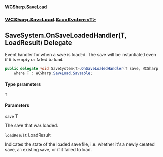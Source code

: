 #### [WCSharp.SaveLoad](index.md 'index')
### [WCSharp.SaveLoad](WCSharp.SaveLoad.md 'WCSharp.SaveLoad').[SaveSystem&lt;T&gt;](WCSharp.SaveLoad.SaveSystem_T_.md 'WCSharp.SaveLoad.SaveSystem<T>')

## SaveSystem<T>.OnSaveLoadedHandler(T, LoadResult) Delegate

Event handler for when a save is loaded. The save will be instantiated even if it is empty or failed to load.

```csharp
public delegate void SaveSystem<T>.OnSaveLoadedHandler(T save, WCSharp.SaveLoad.LoadResult loadResult)
    where T : WCSharp.SaveLoad.Saveable;
```
#### Type parameters

<a name='WCSharp.SaveLoad.SaveSystem_T_.OnSaveLoadedHandler(T,WCSharp.SaveLoad.LoadResult).T'></a>

`T`
#### Parameters

<a name='WCSharp.SaveLoad.SaveSystem_T_.OnSaveLoadedHandler(T,WCSharp.SaveLoad.LoadResult).save'></a>

`save` [T](WCSharp.SaveLoad.SaveSystem_T_.OnSaveLoadedHandler(T,WCSharp.SaveLoad.LoadResult).md#WCSharp.SaveLoad.SaveSystem_T_.OnSaveLoadedHandler(T,WCSharp.SaveLoad.LoadResult).T 'WCSharp.SaveLoad.SaveSystem<T>.OnSaveLoadedHandler(T, WCSharp.SaveLoad.LoadResult).T')

The save that was loaded.

<a name='WCSharp.SaveLoad.SaveSystem_T_.OnSaveLoadedHandler(T,WCSharp.SaveLoad.LoadResult).loadResult'></a>

`loadResult` [LoadResult](WCSharp.SaveLoad.LoadResult.md 'WCSharp.SaveLoad.LoadResult')

Indicates the state of the loaded save file, i.e. whether it's a newly created save, an existing save, or if it failed to load.